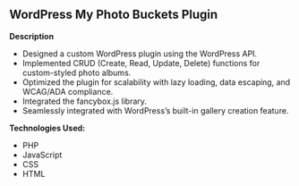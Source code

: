 ## WordPress My Photo Buckets Plugin
**Description**
* Designed a custom WordPress plugin using the WordPress API.
* Implemented CRUD (Create, Read, Update, Delete) functions for custom-styled photo albums.
* Optimized the plugin for scalability with lazy loading, data escaping, and WCAG/ADA compliance.
* Integrated the fancybox.js library.
* Seamlessly integrated with WordPress’s built-in gallery creation feature.

**Technologies Used:**
- PHP
- JavaScript
- CSS
- HTML
